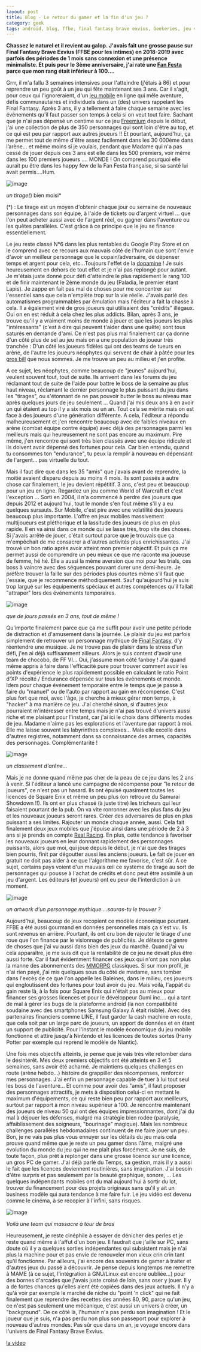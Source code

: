 ```yaml
---
layout: post
title: Blog - Le retour du gamer et la fin d'un jeu ?
category: geek
tags: android, blog, ffbe, final fantasy brave exvius, Geekeries, jeu video, Réflexion
---
```

**Chassez le naturel et il revient au galop. J'avais fait une grosse pause sur Final Fantasy Brave Exvius (FFBE pour les intimes) en 2018-2019 avec parfois des périodes de 1 mois sans connexion et une présence minimaliste. Et puis pour le 3ème anniversaire, j'ai raté une <a href="https://cheziceman.wordpress.com/2017/07/09/ffbe-fan-fiesta-paris-2017/">Fan Festa</a> parce que mon rang était inférieur à 100....**

Grrr, il m'a fallu 3 semaines intensives pour l'atteindre (j'étais à 86) et pour reprendre un peu goût à un jeu qui fête maintenant ses 3 ans. Car il s'agit, pour ceux qui l'ignoreraient, d'un <a href="https://en.wikipedia.org/wiki/Final_Fantasy_Brave_Exvius">jeu mobile</a> en ligne qui mêle aventure, défis communautaires et individuels dans un (des) univers rappelant les Final Fantasy. Après 3 ans, il y a tellement à faire chaque semaine avec les événements qu'il faut passer son temps à cela si on veut tout faire. Sachant que je n'ai pas dépensé un centime sur ce jeu <a href="https://fr.wikipedia.org/wiki/Freemium">Freemium</a> depuis le début, j'ai une collection de plus de 350 personnages qui sont loin d'être au top, et ce qui est peu par rapport aux autres joueurs !! Et pourtant, aujourd'hui, ça me permet tout de même d'être assez facilement dans les 30 000ème dans l’arène... et même moins si je voulais, pendant que Madame qui n'a pas cessé de jouer depuis ces 3 ans est elle dans les 500 premiers, voir même dans les 100 premiers joueurs .... MONDE ! On comprend pourquoi elle aurait pu être dans les happy few de la Fan Festa française, si sa santé lui avait permis....Hum.

![image](https://cheziceman.files.wordpress.com/2019/07/screenshot_2019-07-17-13-17-19-663_com1699118741.png)

*un tirage(*) bien moisi*

(*) : Le tirage est un moyen d'obtenir chaque jour ou semaine de nouveaux personnages dans son équipe, à l'aide de tickets ou d'argent virtuel ... que l'on peut acheter aussi avec de l'argent réel, ou gagner dans l'aventure ou les quêtes parallèles. C'est grâce à ce principe que le jeu se finance essentiellement.

Le jeu reste classé N°6 dans les plus rentables du Google Play Store et on le comprend avec ce recours aux mauvais côté de l'humain que sont l'envie d'avoir un meilleur personnage que le copain/adversaire, de dépenser temps et argent pour cela, etc...Toujours l'effet de la <a href="https://fr.wikipedia.org/wiki/Dopamine">dopamine</a> !  Je suis heureusement en dehors de tout effet et je n'ai pas replongé pour autant. Je m'étais juste donné pour défi d'atteindre le plus rapidement le rang 100 et de finir maintenant le 2ème monde du jeu (Paladia, le premier étant Lapis). Je zappe en fait pas mal de choses pour me concentrer sur l'essentiel sans que cela n'empiète trop sur la vie réelle. J'avais parlé des automatismes programmables par émulation mais l'éditeur a fait la chasse à cela. Il a également viré de gros joueurs qui utilisaient des "crédits" illégaux. Oui on en est réduit à cela chez les plus addicts. Bilan, après 3 ans, je trouve qu'il y a vraiment moins de monde à jouer et que les joueurs les plus "intéressants" (c'est à dire qui peuvent t'aider dans une quête) sont tous saturés en demande d'ami. Ce n'est pas plus mal finalement car ça donne d'un côté plus de sel au jeu mais on a une population de joueur très tranchée : D'un côté les joueurs fidèles qui ont des teams de tueurs en arène, de l'autre les joueurs néophytes qui servent de chair à pâtée pour les <a href="https://fr.wikipedia.org/wiki/Gros_Bill_(jeu_de_rôle)">gros bill</a> que nous sommes.  Je me trouve un peu au milieu et j'en profite.

A ce sujet, les néophytes, comme beaucoup de "jeunes" aujourd'hui, veulent souvent tout, tout de suite. Ils arrivent dans les forums du jeu réclamant tout de suite de l'aide pour battre le boss de la semaine au plus haut niveau, réclamant le dernier personnage le plus puissant du jeu dans les "tirages", ou s'étonnant de ne pas pouvoir butter le boss au niveau max après quelques jours de jeu seulement ... Quand j'ai mis deux ans à en avoir un qui étaient au top il y a six mois ou un an. Tout cela se mérite mais on est face à des joueurs d'une génération différente. A cela, l'éditeur a répondu malheureusement et j'en rencontre beaucoup avec de faibles niveaux en arène (combat équipe contre équipe) avec déjà des personnages parmi les meilleurs mais qui heureusement ne sont pas encore au maximum. Pire même, j'en rencontre qui sont très bien classés avec une équipe ridicule et ils doivent avoir dépensé des fortunes pour cela. Car bien entendu, quand tu consommes ton "endurance", tu peux la remplir à nouveau en dépensant de l'argent... pas virtuelle du tout. 

Mais il faut dire que dans les 35 "amis" que j'avais avant de reprendre, la moitié avaient disparu depuis au moins 4 mois. Ils sont passés à autre chose car finalement, le jeu devient répétitif. 3 ans, c'est peu et beaucoup pour un jeu en ligne. Regardez un jeu comme World of Warcraft et c'est l'exception ... Sorti en 2004, il n'a commencé à perdre des joueurs que depuis 2012 et aujourd'hui, tout le monde s'en fout même s'il y a eu quelques sursauts. Sur Mobile, c'est pire avec une volatilité des joueurs beaucoup plus importante. L'offre en jeux mobiles massivement multijoueurs est pléthorique et la lassitude des joueurs de plus en plus rapide. Il en va ainsi dans ce monde qui se lasse très, trop vite des choses. Si j'avais arrêté de jouer, c'était surtout parce que je trouvais que ça m'empêchait de me consacrer à d'autres activités plus enrichissantes. J'ai trouvé un bon ratio après avoir atteint mon premier objectif. Et puis ça me permet aussi de comprendre un peu mieux ce que me raconte ma joueuse de femme, hé hé. Elle a aussi la même aversion que moi pour les trials, ces boss à vaincre avec des séquences pouvant durer une demi-heure. Je préfère trouver la faille sur des périodes plus courtes même s'il faut que j'essaie, que je recommence méthodiquement. Sauf qu'aujourd'hui je suis trop largué sur les équipements spéciaux et autres compétences qu'il fallait "attraper" lors des événements temporaires. 

![image](https://cheziceman.files.wordpress.com/2019/07/screenshot_2019-07-14-07-02-45-682_com893227093.png)

*que de jours passés en 3 ans, tout de même !*

Qu'importe finalement parce que ça me suffit pour avoir une petite période de distraction et d'amusement dans la journée. Le plaisir du jeu est parfois simplement de retrouver un personnage mythique de <a href="https://cheziceman.wordpress.com/2016/07/14/souvenir-de-gamer-final-fantasy/">Final Fantasy</a>, d'y réentendre une musique. Je ne trouve pas de plaisir dans le stress d'un défi, j'en ai déjà suffisamment ailleurs. Alors je suis content d'avoir une team de chocobo, de FF VI... Oui, j'assume mon côté fanboy !  J'ai quand même appris à faire dans l'efficacité pure pour trouver comment avoir les points d'expérience le plus rapidement possible en calculant le ratio Point d'XP récolté /  Endurance dépensée sur tous les événements et monde. Idem pour chaque événement temporaire entre le temps que je passe à faire du "manuel" ou de l'auto par rapport au gain en récompense. C'est plus fort que moi, avec l'âge, je cherche à mieux gérer mon temps, à "hacker" à ma manière ce jeu. J'ai cherché sinon, si d'autres jeux pourraient m'intéresser entre temps mais je n'ai pas trouvé d'univers aussi riche et me plaisant pour l'instant, car j'ai ici le choix dans différents modes de jeu. Madame n'aime pas les explorations et l'aventure par rapport à moi. Elle me laisse souvent les labyrinthes complexes... Mais elle excelle dans d'autres registres, notamment dans sa connaissance des armes, capacités des personnages. Complémentarité !

![image](https://cheziceman.files.wordpress.com/2019/07/screenshot_2019-06-28-12-03-44-126_com284301030.png)

*un classement d'arêne...*

Mais je ne donne quand même pas cher de la peau de ce jeu dans les 2 ans à venir. Si l'éditeur a lancé une campagne de récompense pour "le retour de joueurs", ce n'est pas un hasard. Ils ont épuisé quasiment toutes les licences de Square Enix et même un peu plus (on retrouve du Samurai Showdown !!). Ils ont en plus chassé (à juste titre) les tricheurs qui leur faisaient pourtant de la pub. On va vite ronronner avec les plus fans du jeu et les nouveaux joueurs seront rares.  Créer des adversaires de plus en plus puissant a ses  limites. Rajouter un monde chaque année, aussi. Cela fait finalement deux jeux mobiles que j'épuise ainsi dans une période de 2 à 3 ans si je prends en compte <a href="https://cheziceman.wordpress.com/2016/05/05/android-real-racing-3-quelques-astuces/">Real Racing</a>. En plus, cette tendance à favoriser les nouveaux joueurs en leur donnant rapidement des personnages puissants, alors que moi, qui joue depuis le début, je n'ai que des tirages bien pourris, finit par dégoutter aussi les anciens joueurs. Le fait de jouer en gratuit ne doit pas aider à ce que l'algorithme me favorise, c'est sûr. A ce sujet, certains pays voient d'un mauvais œil ce système de tirage au sort de personnages qui pousse à l'achat de crédits et donc peut être assimilé à un jeu d'argent. Les éditeurs (et joueurs) ont eu peur de l'interdiction à un moment.

![image](https://cheziceman.files.wordpress.com/2019/07/sephiroth.png)

*un artwork d'un personnage mythique....sauras-tu le trouver ?*

Aujourd'hui, beaucoup de jeux recopient ce modèle économique pourtant. FFBE a été aussi gourmand en données personnelles mais ça s'est vu. Ils sont revenus en arrière. Pourtant, ils ont cru bon de rajouter le tirage d'une roue que l'on finance par le visionnage de publicités. Je déteste ce genre de choses que j'ai vu aussi dans bien des jeux du marché. Quand j'ai vu cela apparaître, je me suis dit que la rentabilité de ce jeu ne devait plus être aussi forte. Car il faut évidemment financer ces jeux qui n'ont pas non plus la manne des abonnements des <a href="https://fr.wiktionary.org/wiki/MMORPG">MMORPG</a> classiques. Si sur mon profil, je n'ai rien payé, j'ai mis quelques sous du côté de madame, sans tomber dans l'excès de ce que l'on appelle les Baleines, dans le milieu, ces joueurs qui engloutissent des fortunes pour tout avoir du jeu. Mais voilà, l'appât du gain reste là, à la fois pour Square Enix qui n'était pas au mieux pour financer ses grosses licences et pour le développeur Gumi inc.... qui a tant de mal à gérer les bugs de la plateforme android (la non compatibilité soudaine avec des smartphones Samsung Galaxy A était risible). Avec des partenaires financiers comme LINE, il faut garder la cash machine en route, que cela soit par un large parc de joueurs, un apport de données et en étant un support de publicité. Pour l'instant le modèle économique du jeu mobile fonctionne et attire jusqu'à Nintendo et les licences de toutes sortes (Harry Potter par exemple qui reprend le modèle de Niantic).

Une fois mes objectifs atteints, je pense que je vais très vite retomber dans le désintérêt. Mes deux premiers objectifs ont été atteints en 3 et 5 semaines, sans avoir été acharné. Je maintiens quelques challenges en route (arène hebdo...) histoire de grappiller des récompenses, renforcer mes personnages. J'ai enfin un personnage capable de tuer à lui tout seul les boss de l'aventure... Et comme pour avoir des "amis", il faut proposer des personnages attractifs, je mets à disposition celui-ci en mettant le maximum d'équipements, ce qui reste bien peu par rapport aux meilleurs, surtout par rapport à mon niveau supérieur à 100. Je rencontre maintenant des joueurs de niveau 50 qui ont des équipes impressionnantes, dont j'ai du mal à déjouer les défenses, malgré ma stratégie bien rodée (paralysie, affaiblissement des soigneurs, "bourinage" magique). Mais les nombreux challenges parallèles hebdomadaires continuent de me faire jouer un peu. Bon, je ne vais pas plus vous ennuyer sur les détails du jeu mais cela prouve quand même que je reste un peu gamer dans l'âme, malgré une évolution du monde du jeu qui ne me plaît plus forcément. Je ne suis, de toute façon, plus prêt à replonger dans une grosse licence sur une licence, un gros PC de gamer. J'ai déjà parlé du Temps, sa gestion, mais il y a aussi le fait que les licences deviennent routinières, sans imagination. J'ai besoin d'être surpris et pas seulement par la beauté graphique, sonore, ... Les quelques indépendants mobiles ont du mal aujourd'hui à sortir du lot, trouver du financement pour des projets originaux sans qu'il y ait un business modèle qui aura tendance à me faire fuir. Le jeu vidéo est devenu comme le cinéma, à se recopier à l'infini, sans risques.

![image](https://cheziceman.files.wordpress.com/2019/08/screenshot_2019-08-07-06-14-28-710_com745515196.png)

*Voilà une team qui massacre à tour de bras*

Heureusement, je reste cinéphile à essayer de dénicher des perles et je reste quand même à l'affut d'un bon jeu. Il faudrait que j'aille sur PC, sans doute où il y a quelques sorties indépendantes qui subsistent mais je n'ai plus la machine pour et pas envie de renouveler mon vieux crin crin tant qu'il fonctionne. Par ailleurs, j'ai encore des souvenirs de gamer à traiter et d'autres jeux du passé à découvrir. Je pense depuis longtemps me remettre à MAME (à ce sujet, l'intégration à GNU/Linux est encore oubliée...) pour des bornes d'arcades que j'avais juste croisé de loin, sans oser y jouer. Il y a de fortes chances qu'elles aient été copiées dans des jeux actuels. Il n'y a qu'à voir par exemple le marché de niche du "point 'n click" qui ne fait finalement que reprendre des recettes des années 80, 90, parce qu'un jeu, ce n'est pas seulement une mécanique, c'est aussi un univers à créer, un "background". De ce côté là, l'humain n'a pas perdu son imagination ! Et le joueur que je suis, n'a pas perdu non plus son passeport pour explorer à nouveau d'autres mondes. Pas sûr que dans un an, je voyage encore dans l'univers de Final Fantasy Brave Exvius.


[la video](https://www.youtube.com/watch?v=eGl4FqUeFS0)


